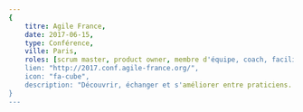 ```yaml
---
{
	titre: Agile France,
	date: 2017-06-15,
	type: Conférence,
	ville: Paris,
	roles: [scrum master, product owner, membre d'équipe, coach, facilitateur, manager],
	lien: "http://2017.conf.agile-france.org/",
	icon: "fa-cube",
	description: "Découvrir, échanger et s'améliorer entre praticiens. La grande conférence agile francophone, de la communauté pour la communauté"
}
---
```


